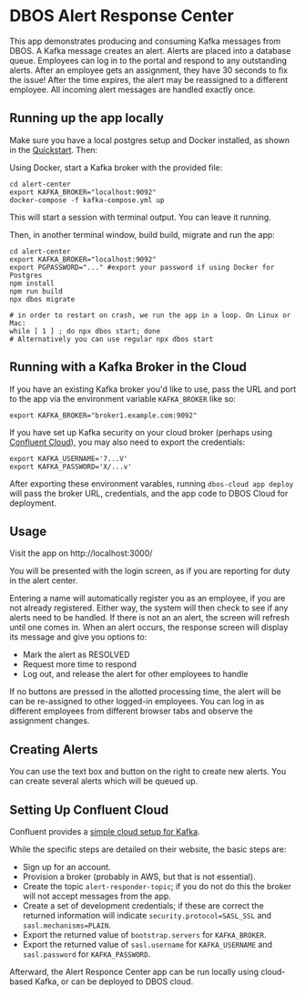# DBOS Alert Response Center

This app demonstrates producing and consuming Kafka messages from DBOS. A Kafka message creates an alert. Alerts are placed into a database queue. Employees can log in to the portal and respond to any outstanding alerts. After an employee gets an assignment, they have 30 seconds to fix the issue! After the time expires, the alert may be reassigned to a different employee. All incoming alert messages are handled exactly once.

## Running up the app locally

Make sure you have a local postgres setup and Docker installed, as shown in the [Quickstart](https://docs.dbos.dev/quickstart?language=typescript#run-your-app-locally). Then:

Using Docker, start a Kafka broker with the provided file:
```shell
cd alert-center
export KAFKA_BROKER="localhost:9092"
docker-compose -f kafka-compose.yml up
```
This will start a session with terminal output. You can leave it running.

Then, in another terminal window, build build, migrate and run the app:
```shell
cd alert-center
export KAFKA_BROKER="localhost:9092"
export PGPASSWORD="..." #export your password if using Docker for Postgres
npm install
npm run build
npx dbos migrate

# in order to restart on crash, we run the app in a loop. On Linux or Mac:
while [ 1 ] ; do npx dbos start; done 
# Alternatively you can use regular npx dbos start
```

## Running with a Kafka Broker in the Cloud

If you have an existing Kafka broker you'd like to use, pass the URL and port to the app via the environment variable `KAFKA_BROKER` like so:
```shell
export KAFKA_BROKER="broker1.example.com:9092"
```

If you have set up Kafka security on your cloud broker (perhaps using [Confluent Cloud](#setting-up-confluent-cloud)), you may also need to export the credentials:

```shell
export KAFKA_USERNAME='7...V'
export KAFKA_PASSWORD='X/...v'
```

After exporting these environment varables, running `dbos-cloud app deploy` will pass the broker URL, credentials, and the app code to DBOS Cloud for deployment.

## Usage
Visit the app on http://localhost:3000/

You will be presented with the login screen, as if you are reporting for duty in the alert center. 

Entering a name will automatically register you as an employee, if you are not already registered.  Either way, the system will then check to see if any alerts need to be handled.  If there is not an an alert, the screen will refresh until one comes in.  When an alert occurs, the response screen will display its message and give you options to:

* Mark the alert as RESOLVED
* Request more time to respond
* Log out, and release the alert for other employees to handle

If no buttons are pressed in the allotted processing time, the alert will be can be re-assigned to other logged-in employees. You can log in as different employees from different browser tabs and observe the assignment changes.

## Creating Alerts

You can use the text box and button on the right to create new alerts. You can create several alerts which will be queued up. 

## Setting Up Confluent Cloud

Confluent provides a [simple cloud setup for Kafka](https://www.confluent.io/get-started/).

While the specific steps are detailed on their website, the basic steps are:
*  Sign up for an account.
*  Provision a broker (probably in AWS, but that is not essential).
*  Create the topic `alert-responder-topic`; if you do not do this the broker will not accept messages from the app.
*  Create a set of development credentials; if these are correct the returned information will indicate `security.protocol=SASL_SSL` and `sasl.mechanisms=PLAIN`.
*  Export the returned value of `bootstrap.servers` for `KAFKA_BROKER`.
*  Export the returned value of `sasl.username` for `KAFKA_USERNAME` and `sasl.password` for `KAFKA_PASSWORD`.

Afterward, the Alert Responce Center app can be run locally using cloud-based Kafka, or can be deployed to DBOS cloud.